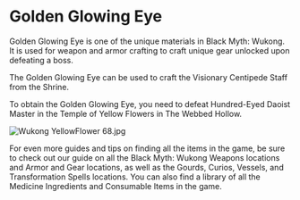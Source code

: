 # Golden Glowing Eye

Golden Glowing Eye is one of the unique materials in Black Myth: Wukong. It is used for weapon and armor crafting to craft unique gear unlocked upon defeating a boss. 

The Golden Glowing Eye can be used to craft the Visionary Centipede Staff from the Shrine. 

To obtain the Golden Glowing Eye, you need to defeat Hundred-Eyed Daoist Master in the Temple of Yellow Flowers in The Webbed Hollow. 

![Wukong YellowFlower 68.jpg](https://oyster.ignimgs.com/mediawiki/apis.ign.com/black-myth-wukong/b/b9/Wukong_YellowFlower_68.jpg)

For even more guides and tips on finding all the items in the game, be sure to check out our guide on all the Black Myth: Wukong Weapons locations and Armor and Gear locations, as well as the Gourds, Curios, Vessels, and Transformation Spells locations. You can also find a library of all the Medicine Ingredients and Consumable Items in the game. 
